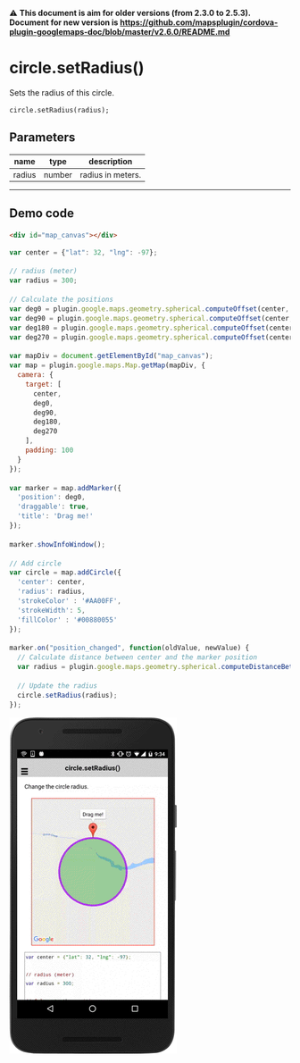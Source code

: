 :warning: **This document is aim for older versions (from 2.3.0 to 2.5.3).
Document for new version is https://github.com/mapsplugin/cordova-plugin-googlemaps-doc/blob/master/v2.6.0/README.md**

# circle.setRadius()

Sets the radius of this circle.

```
circle.setRadius(radius);
```

## Parameters

name           | type          | description
---------------|---------------|---------------------------------------
radius         | number        | radius in meters.
-----------------------------------------------------------------------

## Demo code

```html
<div id="map_canvas"></div>
```

```js
var center = {"lat": 32, "lng": -97};

// radius (meter)
var radius = 300;

// Calculate the positions
var deg0 = plugin.google.maps.geometry.spherical.computeOffset(center, radius, 0);
var deg90 = plugin.google.maps.geometry.spherical.computeOffset(center, radius, 90);
var deg180 = plugin.google.maps.geometry.spherical.computeOffset(center, radius, 180);
var deg270 = plugin.google.maps.geometry.spherical.computeOffset(center, radius, 270);

var mapDiv = document.getElementById("map_canvas");
var map = plugin.google.maps.Map.getMap(mapDiv, {
  camera: {
    target: [
      center,
      deg0,
      deg90,
      deg180,
      deg270
    ],
    padding: 100
  }
});

var marker = map.addMarker({
  'position': deg0,
  'draggable': true,
  'title': 'Drag me!'
});

marker.showInfoWindow();

// Add circle
var circle = map.addCircle({
  'center': center,
  'radius': radius,
  'strokeColor' : '#AA00FF',
  'strokeWidth': 5,
  'fillColor' : '#00880055'
});

marker.on("position_changed", function(oldValue, newValue) {
  // Calculate distance between center and the marker position
  var radius = plugin.google.maps.geometry.spherical.computeDistanceBetween(center, newValue);

  // Update the radius
  circle.setRadius(radius);
});
```

![](image.gif)
